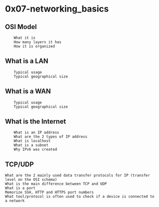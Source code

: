 # 0x07-networking_basics
## OSI Model

        What it is
        How many layers it has
        How it is organized

## What is a LAN

        Typical usage
        Typical geographical size

## What is a WAN

        Typical usage
        Typical geographical size

## What is the Internet

        What is an IP address
        What are the 2 types of IP address
        What is localhost
        What is a subnet
        Why IPv6 was created
     
## TCP/UDP

    What are the 2 mainly used data transfer protocols for IP (transfer level on the OSI schema)
    What is the main difference between TCP and UDP
    What is a port
    Memorize SSH, HTTP and HTTPS port numbers
    What tool/protocol is often used to check if a device is connected to a network
